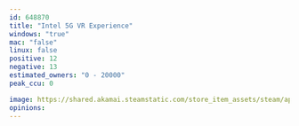 ```yaml
---
id: 648870
title: "Intel 5G VR Experience"
windows: "true"
mac: "false"
linux: false
positive: 12
negative: 13
estimated_owners: "0 - 20000"
peak_ccu: 0

image: https://shared.akamai.steamstatic.com/store_item_assets/steam/apps/648870/header.jpg?t=1497559982
opinions:
---
```

